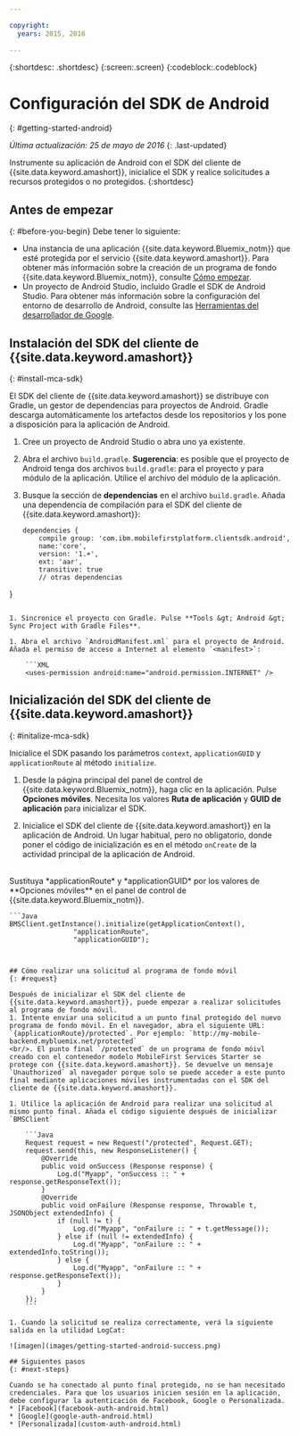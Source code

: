 ```yaml
---

copyright:
  years: 2015, 2016
  
---
```

{:shortdesc: .shortdesc}
{:screen:.screen}
{:codeblock:.codeblock}

# Configuración del SDK de Android
{: #getting-started-android}

*Última actualización: 25 de mayo de 2016*
{: .last-updated}

Instrumente su aplicación de Android con el SDK del cliente de {{site.data.keyword.amashort}}, inicialice el SDK y realice solicitudes a recursos protegidos o no protegidos.
{:shortdesc}

## Antes de empezar
{: #before-you-begin}
Debe tener lo siguiente: 
* Una instancia de una aplicación {{site.data.keyword.Bluemix_notm}} que esté protegida por el servicio {{site.data.keyword.amashort}}. Para obtener más información sobre la creación de un programa de fondo {{site.data.keyword.Bluemix_notm}}, consulte [Cómo empezar](index.html).
* Un proyecto de Android Studio, incluido Gradle el SDK de Android Studio. Para obtener más información sobre la configuración del entorno de desarrollo de Android, consulte las [Herramientas del desarrollador de Google](http://developer.android.com/sdk/index.html).


## Instalación del SDK del cliente de {{site.data.keyword.amashort}}
{: #install-mca-sdk}

El SDK del cliente de {{site.data.keyword.amashort}} se distribuye con Gradle, un gestor de dependencias para proyectos de Android. Gradle descarga automáticamente los artefactos desde los repositorios y los pone a disposición para la aplicación de Android.

1. Cree un proyecto de Android Studio o abra uno ya existente.

1. Abra el archivo `build.gradle`.
**Sugerencia**: es posible que el proyecto de Android tenga dos archivos `build.gradle`: para el proyecto y para módulo de la aplicación. Utilice el archivo del módulo de la aplicación.

1. Busque la sección de **dependencias** en el archivo `build.gradle`.  Añada una dependencia de compilación para el SDK del cliente de {{site.data.keyword.amashort}}:

	```Gradle
	dependencies {
		compile group: 'com.ibm.mobilefirstplatform.clientsdk.android',    
        name:'core',
        version: '1.+',
        ext: 'aar',
        transitive: true
    	// otras dependencias  
}
```

1. Sincronice el proyecto con Gradle. Pulse **Tools &gt; Android &gt; Sync Project with Gradle Files**.

1. Abra el archivo `AndroidManifest.xml` para el proyecto de Android. Añada el permiso de acceso a Internet al elemento `<manifest>`:

	```XML
	<uses-permission android:name="android.permission.INTERNET" />
```

## Inicialización del SDK del cliente de {{site.data.keyword.amashort}}
{: #initalize-mca-sdk}

Inicialice el SDK pasando los parámetros `context`, `applicationGUID` y `applicationRoute` al método `initialize`.


1. Desde la página principal del panel de control de {{site.data.keyword.Bluemix_notm}}, haga clic en la aplicación. Pulse **Opciones móviles**. Necesita los valores **Ruta de aplicación** y **GUID de aplicación** para inicializar el SDK.

2. Inicialice el SDK del cliente de {{site.data.keyword.amashort}} en la aplicación de Android.  Un lugar habitual, pero no obligatorio, donde poner el código de inicialización es en el método `onCreate` de la actividad principal de la aplicación de Android.
<br/>
Sustituya *applicationRoute* y *applicationGUID* por los valores de **Opciones móviles** en el panel de control de {{site.data.keyword.Bluemix_notm}}.

	```Java
	BMSClient.getInstance().initialize(getApplicationContext(),
					"applicationRoute",
					"applicationGUID");
```


## Cómo realizar una solicitud al programa de fondo móvil
{: #request}

Después de inicializar el SDK del cliente de {{site.data.keyword.amashort}}, puede empezar a realizar solicitudes al programa de fondo móvil.
1. Intente enviar una solicitud a un punto final protegido del nuevo programa de fondo móvil. En el navegador, abra el siguiente URL: `{applicationRoute}/protected`. Por ejemplo: `http://my-mobile-backend.mybluemix.net/protected`
<br/>. El punto final `/protected` de un programa de fondo móivl creado con el contenedor modelo MobileFirst Services Starter se protege con {{site.data.keyword.amashort}}. Se devuelve un mensaje `Unauthorized` al navegador porque solo se puede acceder a este punto final mediante aplicaciones móviles instrumentadas con el SDK del cliente de {{site.data.keyword.amashort}}.

1. Utilice la aplicación de Android para realizar una solicitud al mismo punto final. Añada el código siguiente después de inicializar `BMSClient`

	```Java
	Request request = new Request("/protected", Request.GET);
	request.send(this, new ResponseListener() {
		@Override
		public void onSuccess (Response response) {
			Log.d("Myapp", "onSuccess :: " + response.getResponseText());
		}
		@Override
		public void onFailure (Response response, Throwable t, JSONObject extendedInfo) {
			if (null != t) {
				Log.d("Myapp", "onFailure :: " + t.getMessage());
			} else if (null != extendedInfo) {
				Log.d("Myapp", "onFailure :: " + extendedInfo.toString());
			} else {
				Log.d("Myapp", "onFailure :: " + response.getResponseText());
			}
		}
	});
	```

1. Cuando la solicitud se realiza correctamente, verá la siguiente salida en la utilidad LogCat:

![imagen](images/getting-started-android-success.png)

## Siguientes pasos
{: #next-steps}

Cuando se ha conectado al punto final protegido, no se han necesitado credenciales. Para que los usuarios inicien sesión en la aplicación, debe configurar la autenticación de Facebook, Google o Personalizada.
* [Facebook](facebook-auth-android.html)
* [Google](google-auth-android.html)
* [Personalizada](custom-auth-android.html)
